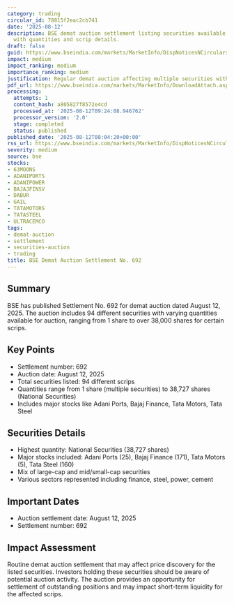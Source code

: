 ```yaml
---
category: trading
circular_id: 78815f2eac2cb741
date: '2025-08-12'
description: BSE demat auction settlement listing securities available for auction
  with quantities and scrip details.
draft: false
guid: https://www.bseindia.com/markets/MarketInfo/DispNoticesNCirculars.aspx?Noticeid={13DC91E0-BA85-46C1-B15D-A40E3B6F31F9}&noticeno=20250812-4&dt=08/12/2025&icount=4&totcount=4&flag=0
impact: medium
impact_ranking: medium
importance_ranking: medium
justification: Regular demat auction affecting multiple securities with varying quantities
pdf_url: https://www.bseindia.com/markets/MarketInfo/DownloadAttach.aspx?id=20250812-4&attachedId=8c083c78-8f3c-4431-85ba-7853cc9e5955
processing:
  attempts: 1
  content_hash: a805827f8572e4cd
  processed_at: '2025-08-12T09:24:08.946762'
  processor_version: '2.0'
  stage: completed
  status: published
published_date: '2025-08-12T08:04:20+00:00'
rss_url: https://www.bseindia.com/markets/MarketInfo/DispNoticesNCirculars.aspx?Noticeid={13DC91E0-BA85-46C1-B15D-A40E3B6F31F9}&noticeno=20250812-4&dt=08/12/2025&icount=4&totcount=4&flag=0
severity: medium
source: bse
stocks:
- 63MOONS
- ADANIPORTS
- ADANIPOWER
- BAJAJFINSV
- DABUR
- GAIL
- TATAMOTORS
- TATASTEEL
- ULTRACEMCO
tags:
- demat-auction
- settlement
- securities-auction
- trading
title: BSE Demat Auction Settlement No. 692
---
```


## Summary

BSE has published Settlement No. 692 for demat auction dated August 12, 2025. The auction includes 94 different securities with varying quantities available for auction, ranging from 1 share to over 38,000 shares for certain scrips.

## Key Points

- Settlement number: 692
- Auction date: August 12, 2025
- Total securities listed: 94 different scrips
- Quantities range from 1 share (multiple securities) to 38,727 shares (National Securities)
- Includes major stocks like Adani Ports, Bajaj Finance, Tata Motors, Tata Steel

## Securities Details

- Highest quantity: National Securities (38,727 shares)
- Major stocks included: Adani Ports (25), Bajaj Finance (171), Tata Motors (5), Tata Steel (160)
- Mix of large-cap and mid/small-cap securities
- Various sectors represented including finance, steel, power, cement

## Important Dates

- Auction settlement date: August 12, 2025
- Settlement number: 692

## Impact Assessment

Routine demat auction settlement that may affect price discovery for the listed securities. Investors holding these securities should be aware of potential auction activity. The auction provides an opportunity for settlement of outstanding positions and may impact short-term liquidity for the affected scrips.